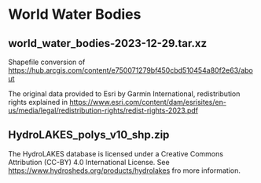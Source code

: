 # World Water Bodies

## world_water_bodies-2023-12-29.tar.xz

Shapefile conversion of https://hub.arcgis.com/content/e750071279bf450cbd510454a80f2e63/about

The original data provided to Esri by Garmin International, redistribution rights explained in https://www.esri.com/content/dam/esrisites/en-us/media/legal/redistribution-rights/redist-rights-2023.pdf

## HydroLAKES_polys_v10_shp.zip

The HydroLAKES database is licensed under a Creative Commons Attribution (CC-BY) 4.0 International License. See https://www.hydrosheds.org/products/hydrolakes fro more information.
